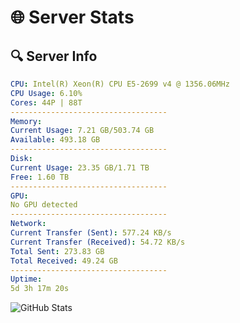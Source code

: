 # 🌐 Server Stats
## 🔍 Server Info
```yaml
CPU: Intel(R) Xeon(R) CPU E5-2699 v4 @ 1356.06MHz
CPU Usage: 6.10%
Cores: 44P | 88T
-----------------------------------
Memory:
Current Usage: 7.21 GB/503.74 GB
Available: 493.18 GB
-----------------------------------
Disk:
Current Usage: 23.35 GB/1.71 TB
Free: 1.60 TB
-----------------------------------
GPU:
No GPU detected
-----------------------------------
Network:
Current Transfer (Sent): 577.24 KB/s
Current Transfer (Received): 54.72 KB/s
Total Sent: 273.83 GB
Total Received: 49.24 GB
-----------------------------------
Uptime:
5d 3h 17m 20s
```
![GitHub Stats](https://img.shields.io/badge/Updated-2025-04-24_20:26:08-blue)